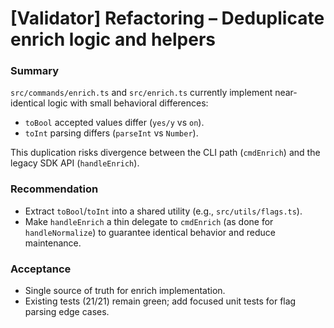 # [Validator] Refactoring – Deduplicate enrich logic and helpers

### Summary
`src/commands/enrich.ts` and `src/enrich.ts` currently implement near-identical logic with small behavioral differences:

- `toBool` accepted values differ (`yes/y` vs `on`).
- `toInt` parsing differs (`parseInt` vs `Number`).

This duplication risks divergence between the CLI path (`cmdEnrich`) and the legacy SDK API (`handleEnrich`).

### Recommendation
- Extract `toBool`/`toInt` into a shared utility (e.g., `src/utils/flags.ts`).
- Make `handleEnrich` a thin delegate to `cmdEnrich` (as done for `handleNormalize`) to guarantee identical behavior and reduce maintenance.

### Acceptance
- Single source of truth for enrich implementation.
- Existing tests (21/21) remain green; add focused unit tests for flag parsing edge cases.


